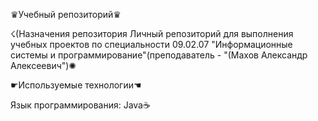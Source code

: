 ♛Учебный репозиторий♛

☇(Назначения репозитория Личный репозиторий для выполнения учебных проектов по специальности 09.02.07 "Информационные системы и программирование"(преподаватель - "(Махов Александр Алексеевич")✺

☛Используемые технологии☚


 Язык программирования: Java☕

